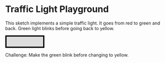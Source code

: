 # Traffic Light Playground

This sketch implements a simple traffic light.
It goes from red to green and back.
Green light blinks before going back to yellow.

<div style="border:solid black 4px; display: flex; flex-direction: column; background:#ddd; padding:16px 16px; width: 84px">
  <wokwi-led color="red" label="13"></wokwi-led>
  <wokwi-led color="yellow" label="12"></wokwi-led>
  <wokwi-led color="green" label="11"></wokwi-led>
</div>

Challenge: Make the green blink before changing to yellow.
